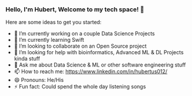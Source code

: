 ### Hello, I'm Hubert, Welcome to my tech space! 👋


Here are some ideas to get you started:

- 🔭 I’m currently working on a couple Data Science Projects 
- 🌱 I’m currently learning Swift 
- 👯 I’m looking to collaborate on an Open Source project
- 🤔 I’m looking for help with bioinformatics, Advanced ML & DL Projects kinda stuff 
- 💬 Ask me about Data Science & ML or other software engineering stuff 
- 📫 How to reach me: https://www.linkedin.com/in/hubertus012/
- 😄 Pronouns: He/His
- ⚡ Fun fact: Could spend the whole day listening songs

